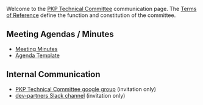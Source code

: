 Welcome to the [PKP Technical Committee](https://pkp.sfu.ca/about/organization/technical-committee/) communication page.  The [Terms of Reference](terms-of-reference.md) define the function and constitution of the committee.

Meeting Agendas / Minutes
-------------------------

* [Meeting Minutes](meeting-minutes/)
* [Agenda Template](agenda-template.md)

Internal Communication
----------------------

* [PKP Technical Committee google group](https://groups.google.com/forum/#!forum/pkp-technical-committee) (invitation only)
* [dev-partners Slack channel](https://teampkp.slack.com/messages/G4L2VRY2W) (invitation only)

